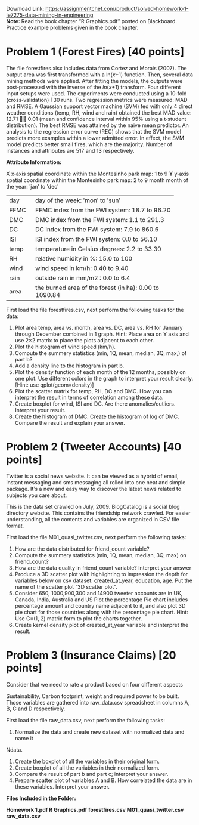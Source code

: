 Download Link: https://assignmentchef.com/product/solved-homework-1-ie7275-data-mining-in-engineering
<br>
<strong>Note: </strong>Read the book chapter “R Graphics.pdf” posted on Blackboard. Practice example problems given in the book chapter.

<h1>Problem 1 (Forest Fires) [40 points]</h1>

The file forestfires.xlsx includes data from Cortez and Morais (2007). The output area was first transformed with a ln(<em>x</em>+1) function. Then, several data mining methods were applied. After fitting the models, the outputs were post‐processed with the inverse of the <em>ln</em>(<em>x</em>+1) transform. Four different input setups were used. The experiments were conducted using a 10‐fold (cross‐validation) Í 30 runs. Two regression metrics were measured: MAD and RMSE. A Gaussian support vector machine (SVM) fed with only 4 direct weather conditions (temp, RH, wind and rain) obtained the best MAD value: 12.71  0.01 (mean and confidence interval within 95% using a t‐student distribution). The best RMSE was attained by the naive mean predictor. An analysis to the regression error curve (REC) shows that the SVM model predicts more examples within a lower admitted error. In effect, the SVM model predicts better small fires, which are the majority. Number of instances and attributes are 517 and 13 respectively.




<strong>Attribute Information: </strong>

X          x‐axis spatial coordinate within the Montesinho park map: 1 to 9 <strong>Y</strong>   y‐axis spatial coordinate within the Montesinho park map: 2 to 9 month month of the year: ʹjanʹ to ʹdecʹ

<table width="418">

 <tbody>

  <tr>

   <td width="54">day</td>

   <td width="364">day of the week: ʹmonʹ to ʹsunʹ</td>

  </tr>

  <tr>

   <td width="54">FFMC</td>

   <td width="364">FFMC index from the FWI system: 18.7 to 96.20</td>

  </tr>

  <tr>

   <td width="54">DMC</td>

   <td width="364">DMC index from the FWI system: 1.1 to 291.3</td>

  </tr>

  <tr>

   <td width="54">DC</td>

   <td width="364">DC index from the FWI system: 7.9 to 860.6</td>

  </tr>

  <tr>

   <td width="54">ISI</td>

   <td width="364">ISI index from the FWI system: 0.0 to 56.10</td>

  </tr>

  <tr>

   <td width="54">temp</td>

   <td width="364">temperature in Celsius degrees: 2.2 to 33.30</td>

  </tr>

  <tr>

   <td width="54">RH</td>

   <td width="364">relative humidity in %: 15.0 to 100</td>

  </tr>

  <tr>

   <td width="54">wind</td>

   <td width="364">wind speed in km/h: 0.40 to 9.40</td>

  </tr>

  <tr>

   <td width="54">rain</td>

   <td width="364">outside rain in mm/m2 : 0.0 to 6.4</td>

  </tr>

  <tr>

   <td width="54">area</td>

   <td width="364">the burned area of the forest (in ha): 0.00 to 1090.84</td>

  </tr>

 </tbody>

</table>




First load the file forestfires.csv, next perform the following tasks for the data:

<ol>

 <li>Plot area temp, area vs. month, area vs. DC, area vs. RH for January through December combined in 1 graph. Hint: Place area on Y axis and use 2×2 matrix to place the plots adjacent to each other.</li>

 <li>Plot the histogram of wind speed (km/h).</li>

 <li>Compute the summery statistics (min, 1Q, mean, median, 3Q, max,) of part b?</li>

 <li>Add a density line to the histogram in part b.</li>

 <li>Plot the density function of each month of the 12 months, possibly on one plot. Use different colors in the graph to interpret your result clearly. [Hint: use qplot(geom=density)]</li>

 <li>Plot the scatter matrix for temp, RH, DC and DMC. How you can interpret the result in terms of correlation among these data.</li>

 <li>Create boxplot for wind, ISI and DC. Are there anomalies/outliers. Interpret your result.</li>

 <li>Create the histogram of DMC. Create the histogram of log of DMC. Compare the result and explain your answer.</li>

</ol>




<h1>Problem 2 (Tweeter Accounts) [40 points]</h1>

Twitter is a social news website. It can be viewed as a hybrid of email, instant messaging and sms messaging all rolled into one neat and simple package. Itʹs a new and easy way to discover the latest news related to subjects you care about.




This is the data set crawled on July, 2009. BlogCatalog is a social blog directory website. This contains the friendship network crawled. For easier understanding, all the contents and variables are organized in CSV file format.




First load the file M01_quasi_twitter.csv, next perform the following tasks:

<ol>

 <li>How are the data distributed for friend_count variable?</li>

 <li>Compute the summery statistics (min, 1Q, mean, median, 3Q, max) on friend_count?</li>

 <li>How are the data quality in friend_count variable? Interpret your answer</li>

 <li>Produce a 3D scatter plot with highlighting to impression the depth for variables below on csv dataset. created_at_year, education, age. Put the name of the scatter plot “3D scatter plot”.</li>

 <li>Consider 650, 1000,900,300 and 14900 tweeter accounts are in UK, Canada, India, Australia and US Plot the percentage Pie chart includes percentage amount and country name adjacent to it, and also plot 3D pie chart for those countries along with the percentage pie chart. Hint: Use C=(1, 2) matrix form to plot the charts together.</li>

 <li>Create kernel density plot of created_at_year variable and interpret the result.</li>

</ol>







<h1>Problem 3 (Insurance Claims) [20 points]</h1>

Consider that we need to rate a product based on four different aspects

Sustainability, Carbon footprint, weight and required power to be built. Those variables are gathered into raw_data.csv spreadsheet in columns A, B, C and D respectively.




First load the file raw_data.csv, next perform the following tasks:

<ol>

 <li>Normalize the data and create new dataset with normalized data and name it</li>

</ol>

Ndata.

<ol>

 <li>Create the boxplot of all the variables in their original form.</li>

 <li>Create boxplot of all the variables in their normalized form.</li>

 <li>Compare the result of part b and part c; interpret your answer.</li>

 <li>Prepare scatter plot of variables A and B. How correlated the data are in these variables. Interpret your answer.</li>

</ol>










<strong>Files Included in the Folder: </strong>

<strong>Homework 1.pdf R Graphics.pdf forestfires.csv M01_quasi_twitter.csv raw_data.csv </strong>